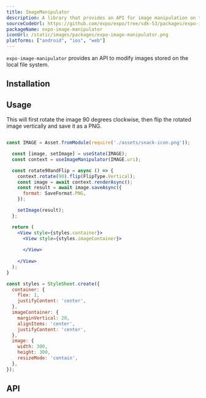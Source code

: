 ```yaml
---
title: ImageManipulator
description: A library that provides an API for image manipulation on the local file system.
sourceCodeUrl: https://github.com/expo/expo/tree/sdk-53/packages/expo-image-manipulator
packageName: expo-image-manipulator
iconUrl: /static/images/packages/expo-image-manipulator.png
platforms: ["android", "ios", "web"]
---
```


`expo-image-manipulator` provides an API to modify images stored on the local file system.

## Installation

## Usage

This will first rotate the image 90 degrees clockwise, then flip the rotated image vertically and save it as a PNG.

```jsx

const IMAGE = Asset.fromModule(require('./assets/snack-icon.png'));

  const [image, setImage] = useState(IMAGE);
  const context = useImageManipulator(IMAGE.uri);

  const rotate90andFlip = async () => {
    context.rotate(90).flip(FlipType.Vertical);
    const image = await context.renderAsync();
    const result = await image.saveAsync({
      format: SaveFormat.PNG,
    });

    setImage(result);
  };

  return (
    <View style={styles.container}>
      <View style={styles.imageContainer}>
        
      </View>
      
    </View>
  );
}

const styles = StyleSheet.create({
  container: {
    flex: 1,
    justifyContent: 'center',
  },
  imageContainer: {
    marginVertical: 20,
    alignItems: 'center',
    justifyContent: 'center',
  },
  image: {
    width: 300,
    height: 300,
    resizeMode: 'contain',
  },
});
```

## API

```js

```